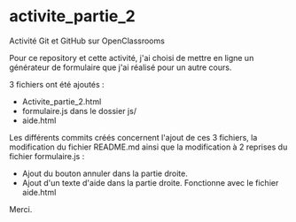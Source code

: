 # activite_partie_2
Activité Git et GitHub sur OpenClassrooms

Pour ce repository et cette activité, j'ai choisi de mettre en ligne un générateur de formulaire que j'ai réalisé pour un autre cours.

3 fichiers ont été ajoutés :
- Activite_partie_2.html
- formulaire.js dans le dossier js/
- aide.html

Les différents commits créés concernent l'ajout de ces 3 fichiers, la modification du fichier README.md ainsi que la modification à 2 reprises du fichier formulaire.js :
- Ajout du bouton annuler dans la partie droite.
- Ajout d'un texte d'aide dans la partie droite. Fonctionne avec le fichier aide.html

Merci.
